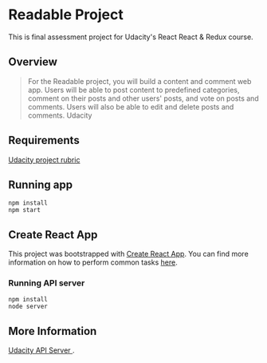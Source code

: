 # Readable Project
This is final assessment project for Udacity's React React & Redux course.


## Overview
> For the Readable project, you will build a content and comment web app. Users will be able to post content to predefined categories, comment on their posts and other users' posts, and vote on posts and comments. Users will also be able to edit and delete posts and comments.
> Udacity


## Requirements
[Udacity project rubric](https://review.udacity.com/#!/rubrics/1017/view)


## Running app
```
npm install
npm start
```

## Create React App
This project was bootstrapped with [Create React App](https://github.com/facebookincubator/create-react-app). You can find more information on how to perform common tasks [here](https://github.com/facebookincubator/create-react-app/blob/master/packages/react-scripts/template/README.md).


### Running API server
```
npm install
node server
```

## More Information
[Udacity API Server ](https://github.com/udacity/reactnd-project-readable-starter/blob/master/api-server/README.md).

